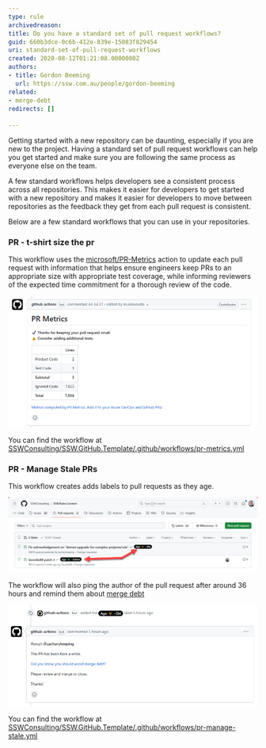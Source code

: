 ```yaml
---
type: rule
archivedreason: 
title: Do you have a standard set of pull request workflows?
guid: 660b3dce-0c6b-412e-839e-15083f829454
uri: standard-set-of-pull-request-workflows
created: 2020-08-12T01:21:08.0000000Z
authors:
- title: Gordon Beeming
  url: https://ssw.com.au/people/gordon-beeming
related: 
- merge-debt
redirects: []

---
```


Getting started with a new repository can be daunting, especially if you are new to the project. Having a standard set of pull request workflows can help you get started and make sure you are following the same process as everyone else on the team.

A few standard workflows helps developers see a consistent process across all repositories. This makes it easier for developers to get started with a new repository and makes it easier for developers to move between repositories as the feedback they get from each pull request is consistent.

<!--endintro-->

Below are a few standard workflows that you can use in your repositories.

### PR - t-shirt size the pr

This workflow uses the [microsoft/PR-Metrics](https://github.com/microsoft/PR-Metrics) action to update each pull request with information that helps ensure engineers keep PRs to an appropriate size with appropriate test coverage, while informing reviewers of the expected time commitment for a thorough review of the code.

![Figure: PR Metrics gives warnings with suggested actions](/rules/standard-set-of-pull-request-workflows/pr-metrics.jpg)

You can find the workflow at [SSWConsulting/SSW.GitHub.Template/.github/workflows/pr-metrics.yml](https://github.com/SSWConsulting/SSW.GitHub.Template/blob/main/.github/workflows/pr-metrics.yml)

### PR - Manage Stale PRs

This workflow creates adds labels to pull requests as they age.

![Figure: It's easy to see at a glance when PRs have been around for a while](/rules/standard-set-of-pull-request-workflows/pr-age-labels.jpg)

The workflow will also ping the author of the pull request after around 36 hours and remind them about [merge debt](/merge-debt/)

![Figure: A gentle reminder helps remind developers the next day that their pull request needs attention](/rules/standard-set-of-pull-request-workflows/pr-merge-debt-reminder.jpg)

You can find the workflow at [SSWConsulting/SSW.GitHub.Template/.github/workflows/pr-manage-stale.yml](https://github.com/SSWConsulting/SSW.GitHub.Template/blob/main/.github/workflows/pr-manage-stale.yml)

